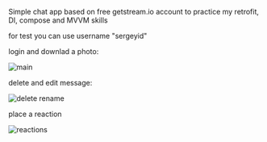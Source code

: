 Simple chat app based on free getstream.io account to practice my retrofit, DI, compose and MVVM skills

for test you can use username "sergeyid"


login and downlad a photo:

![main](https://user-images.githubusercontent.com/80264574/204287404-8c6ccd82-f8f8-4b6a-b3e2-77de04e03c28.gif)


delete and edit message:

![delete rename](https://user-images.githubusercontent.com/80264574/204287482-e2178452-2a4e-4aa2-ab00-031170636dfd.gif)

place a reaction

![reactions](https://user-images.githubusercontent.com/80264574/204287547-98d82f1a-0e24-4cda-b60d-89f4dc84bc94.gif)
